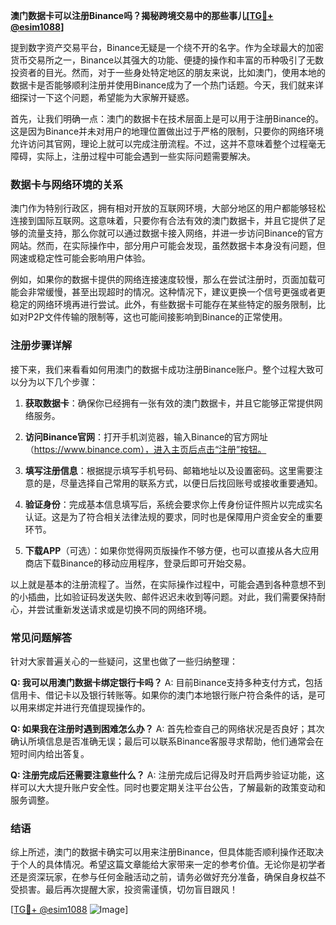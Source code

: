 **澳门数据卡可以注册Binance吗？揭秘跨境交易中的那些事儿[[TG💪+ @esim1088](https://t.me/s/esim1088)]**

提到数字资产交易平台，Binance无疑是一个绕不开的名字。作为全球最大的加密货币交易所之一，Binance以其强大的功能、便捷的操作和丰富的币种吸引了无数投资者的目光。然而，对于一些身处特定地区的朋友来说，比如澳门，使用本地的数据卡是否能够顺利注册并使用Binance成为了一个热门话题。今天，我们就来详细探讨一下这个问题，希望能为大家解开疑惑。

首先，让我们明确一点：澳门的数据卡在技术层面上是可以用于注册Binance的。这是因为Binance并未对用户的地理位置做出过于严格的限制，只要你的网络环境允许访问其官网，理论上就可以完成注册流程。不过，这并不意味着整个过程毫无障碍，实际上，注册过程中可能会遇到一些实际问题需要解决。

### 数据卡与网络环境的关系

澳门作为特别行政区，拥有相对开放的互联网环境，大部分地区的用户都能够轻松连接到国际互联网。这意味着，只要你有合法有效的澳门数据卡，并且它提供了足够的流量支持，那么你就可以通过数据卡接入网络，并进一步访问Binance的官方网站。然而，在实际操作中，部分用户可能会发现，虽然数据卡本身没有问题，但网速或稳定性可能会影响用户体验。

例如，如果你的数据卡提供的网络连接速度较慢，那么在尝试注册时，页面加载可能会非常缓慢，甚至出现超时的情况。这种情况下，建议更换一个信号更强或者更稳定的网络环境再进行尝试。此外，有些数据卡可能存在某些特定的服务限制，比如对P2P文件传输的限制等，这也可能间接影响到Binance的正常使用。

### 注册步骤详解

接下来，我们来看看如何用澳门的数据卡成功注册Binance账户。整个过程大致可以分为以下几个步骤：

1. **获取数据卡**：确保你已经拥有一张有效的澳门数据卡，并且它能够正常提供网络服务。
   
2. **访问Binance官网**：打开手机浏览器，输入Binance的官方网址（https://www.binance.com），进入主页后点击“注册”按钮。

3. **填写注册信息**：根据提示填写手机号码、邮箱地址以及设置密码。这里需要注意的是，尽量选择自己常用的联系方式，以便日后找回账号或接收重要通知。

4. **验证身份**：完成基本信息填写后，系统会要求你上传身份证件照片以完成实名认证。这是为了符合相关法律法规的要求，同时也是保障用户资金安全的重要环节。

5. **下载APP**（可选）：如果你觉得网页版操作不够方便，也可以直接从各大应用商店下载Binance的移动应用程序，登录后即可开始交易。

以上就是基本的注册流程了。当然，在实际操作过程中，可能会遇到各种意想不到的小插曲，比如验证码发送失败、邮件迟迟未收到等问题。对此，我们需要保持耐心，并尝试重新发送请求或是切换不同的网络环境。

### 常见问题解答

针对大家普遍关心的一些疑问，这里也做了一些归纳整理：

**Q: 我可以用澳门数据卡绑定银行卡吗？**
A: 目前Binance支持多种支付方式，包括信用卡、借记卡以及银行转账等。如果你的澳门本地银行账户符合条件的话，是可以用来绑定并进行充值提现操作的。

**Q: 如果我在注册时遇到困难怎么办？**
A: 首先检查自己的网络状况是否良好；其次确认所填信息是否准确无误；最后可以联系Binance客服寻求帮助，他们通常会在短时间内给出答复。

**Q: 注册完成后还需要注意些什么？**
A: 注册完成后记得及时开启两步验证功能，这样可以大大提升账户安全性。同时也要定期关注平台公告，了解最新的政策变动和服务调整。

### 结语

综上所述，澳门的数据卡确实可以用来注册Binance，但具体能否顺利操作还取决于个人的具体情况。希望这篇文章能给大家带来一定的参考价值。无论你是初学者还是资深玩家，在参与任何金融活动之前，请务必做好充分准备，确保自身权益不受损害。最后再次提醒大家，投资需谨慎，切勿盲目跟风！

[[TG💪+ @esim1088](https://t.me/s/esim1088) ![Image](https://i.postimg.cc/4NQfJmqS/Snipaste-2025-05-13-00-14-12.png)]